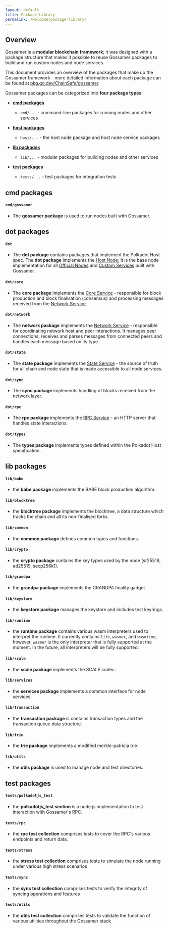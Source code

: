```yaml
---
layout: default
title: Package Library
permalink: /welcome/package-library/
---
```


## Overview

Gossamer is a **modular blockchain framework**; it was designed with a package structure that makes it possible to reuse Gossamer packages to build and run custom nodes and node services.

This document provides an overview of the packages that make up the Gossamer framework - more detailed information about each package can be found at <a target="_blank" rel="noopener noreferrer" href="https://pkg.go.dev/github.com/ChainSafe/gossamer">pkg.go.dev/ChainSafe/gossamer</a>.

Gossamer packages can be categorized into **four package types**:

- **[cmd packages](#cmd-packages)**

    - `cmd/...` - command-line packages for running nodes and other services

- **[host packages](#host-packages)**

    - `host/...` - the host node package and host node service packages

- **[lib packages](#lib-packages)**

    - `lib/...` - modular packages for building nodes and other services

- **[test packages](#test-packages)**

    - `tests/...` - test packages for integration tests

## cmd packages

#### `cmd/gossamer`

- The **gossamer package** is used to run nodes built with Gossamer.

## dot packages

#### `dot`

- The **dot package** contains packages that implement the Polkadot Host spec. The **dot package** implements the [Host Node](/getting-started/overview/host-architecture#host-node); it is the base node implementation for all [Official Nodes](/getting-started/overview/host-architecture#official-nodes) and [Custom Services](/getting-started/overview/host-architecture#custom-services) built with Gossamer.

#### `dot/core`

- The **core package** implements the [Core Service](/getting-started/overview/host-architecture#core-service) -  responsible for block production and block finalisation (consensus) and processing messages received from the [Network Service](/getting-started/overview/host-architecture/#network-service).

#### `dot/network`

- The **network package** implements the [Network Service](/getting-started/overview/host-architecture/#network-service) - responsible for coordinating network host and peer interactions. It manages peer connections, receives and parses messages from connected peers and handles each message based on its type.

#### `dot/state`

- The **state package** implements the [State Service](/getting-started/overview/host-architecture#state-service) - the source of truth for all chain and node state that is made accessible to all node services.

#### `dot/sync`

- The **sync package** implements handling of blocks received from the network layer.

#### `dot/rpc`

- The **rpc package** implements the [RPC Service](/getting-started/overview/host-architecture#rpc-service) - an HTTP server that handles state interactions.

#### `dot/types`

- The **types package** implements types defined within the Polkadot Host specification.

## lib packages

#### `lib/babe`

- the **babe package** implements the BABE block production algorithm.

#### `lib/blocktree`

- the **blocktree package** implements the blocktree, a data structure which tracks the chain and all its non-finalised forks.

#### `lib/common`

- the **common package** defines common types and functions.

#### `lib/crypto`

- the **crypto package** contains the key types used by the node (sr25519, ed25519, secp256k1).

#### `lib/grandpa`

- the **grandpa package** implements the GRANDPA finality gadget.

#### `lib/keystore`

- the **keystore package** manages the keystore and includes test keyrings.

#### `lib/runtime`

- the **runtime package** contains various wasm interpreters used to interpret the runtime. It currently contains `life`, `wasmer`, and `wasmtime`; however, `wasmer` is the only interpreter that is fully supported at the moment. In the future, all interpreters will be fully supported.

#### `lib/scale`

- the **scale package** implements the SCALE codec.

#### `lib/services`

- the **services package** implements a common interface for node services.

#### `lib/transaction`

- the **transaction package** is contains transaction types and the transaction queue data structure.

#### `lib/trie`

- the **trie package** implements a modified merkle-patricia trie.

#### `lib/utils`

- the **utils package** is used to manage node and test directories.

## test packages

#### `tests/polkadotjs_test`
- the **polkadotjs_test section** is a node.js implementation to test interaction with Gossamer's RPC.

#### `tests/rpc`
- the **rpc test collection** comprises tests to cover the RPC's various endpoints and return data.

#### `tests/stress`
- the **stress test collection** comprises tests to simulate the node running under various high stress scenarios

#### `tests/sync`
- the **sync test collection** comprises tests to verify the integrity of syncing operations and features

#### `tests/utils`
- the **utils test collection** comprises tests to validate the function of various utilities throughout the Gossamer stack
